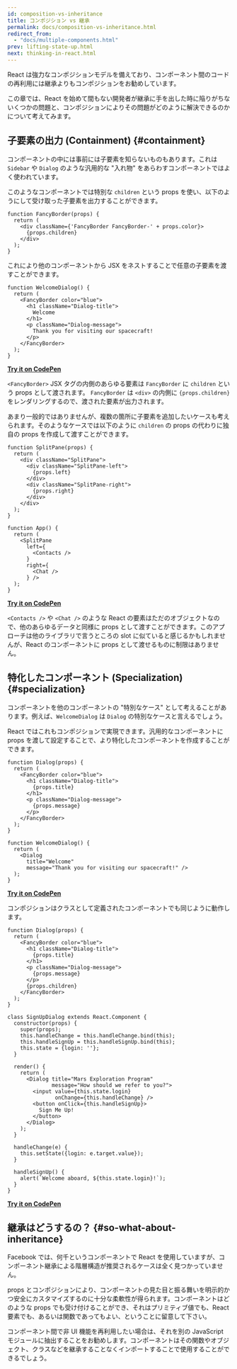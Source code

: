```yaml
---
id: composition-vs-inheritance
title: コンポジション vs 継承
permalink: docs/composition-vs-inheritance.html
redirect_from:
  - "docs/multiple-components.html"
prev: lifting-state-up.html
next: thinking-in-react.html
---
```


React は強力なコンポジションモデルを備えており、コンポーネント間のコードの再利用には継承よりもコンポジションをお勧めしています。

この章では、React を始めて間もない開発者が継承に手を出した時に陥りがちないくつかの問題と、コンポジションによりその問題がどのように解決できるのかについて考えてみます。

## 子要素の出力 (Containment) {#containment}

コンポーネントの中には事前には子要素を知らないものもあります。これは `Sidebar` や `Dialog` のような汎用的な "入れ物" をあらわすコンポーネントではよく使われています。

このようなコンポーネントでは特別な `children` という props を使い、以下のようにして受け取った子要素を出力することができます。

```js{4}
function FancyBorder(props) {
  return (
    <div className={'FancyBorder FancyBorder-' + props.color}>
      {props.children}
    </div>
  );
}
```

これにより他のコンポーネントから JSX をネストすることで任意の子要素を渡すことができます。

```js{4-9}
function WelcomeDialog() {
  return (
    <FancyBorder color="blue">
      <h1 className="Dialog-title">
        Welcome
      </h1>
      <p className="Dialog-message">
        Thank you for visiting our spacecraft!
      </p>
    </FancyBorder>
  );
}
```

**[Try it on CodePen](https://codepen.io/gaearon/pen/ozqNOV?editors=0010)**

`<FancyBorder>` JSX タグの内側のあらゆる要素は `FancyBorder` に `children` という props として渡されます。 `FancyBorder` は `<div>` の内側に `{props.children}` をレンダリングするので、渡された要素が出力されます。

あまり一般的ではありませんが、複数の箇所に子要素を追加したいケースも考えられます。そのようなケースでは以下のように `children` の props の代わりに独自の props を作成して渡すことができます。

```js{5,8,18,21}
function SplitPane(props) {
  return (
    <div className="SplitPane">
      <div className="SplitPane-left">
        {props.left}
      </div>
      <div className="SplitPane-right">
        {props.right}
      </div>
    </div>
  );
}

function App() {
  return (
    <SplitPane
      left={
        <Contacts />
      }
      right={
        <Chat />
      } />
  );
}
```

[**Try it on CodePen**](https://codepen.io/gaearon/pen/gwZOJp?editors=0010)

`<Contacts />` や `<Chat />` のような React の要素はただのオブジェクトなので、他のあらゆるデータと同様に props として渡すことができます。このアプローチは他のライブラリで言うところの slot に似ていると感じるかもしれませんが、React のコンポーネントに props として渡せるものに制限はありません。

## 特化したコンポーネント (Specialization) {#specialization}

コンポーネントを他のコンポーネントの "特別なケース" として考えることがあります。例えば、`WelcomeDialog` は `Dialog` の特別なケースと言えるでしょう。

React ではこれもコンポジションで実現できます。汎用的なコンポーネントに props を渡して設定することで、より特化したコンポーネントを作成することができます。

```js{5,8,16-18}
function Dialog(props) {
  return (
    <FancyBorder color="blue">
      <h1 className="Dialog-title">
        {props.title}
      </h1>
      <p className="Dialog-message">
        {props.message}
      </p>
    </FancyBorder>
  );
}

function WelcomeDialog() {
  return (
    <Dialog
      title="Welcome"
      message="Thank you for visiting our spacecraft!" />
  );
}
```

[**Try it on CodePen**](https://codepen.io/gaearon/pen/kkEaOZ?editors=0010)

コンポジションはクラスとして定義されたコンポーネントでも同じように動作します。

```js{10,27-31}
function Dialog(props) {
  return (
    <FancyBorder color="blue">
      <h1 className="Dialog-title">
        {props.title}
      </h1>
      <p className="Dialog-message">
        {props.message}
      </p>
      {props.children}
    </FancyBorder>
  );
}

class SignUpDialog extends React.Component {
  constructor(props) {
    super(props);
    this.handleChange = this.handleChange.bind(this);
    this.handleSignUp = this.handleSignUp.bind(this);
    this.state = {login: ''};
  }

  render() {
    return (
      <Dialog title="Mars Exploration Program"
              message="How should we refer to you?">
        <input value={this.state.login}
               onChange={this.handleChange} />
        <button onClick={this.handleSignUp}>
          Sign Me Up!
        </button>
      </Dialog>
    );
  }

  handleChange(e) {
    this.setState({login: e.target.value});
  }

  handleSignUp() {
    alert(`Welcome aboard, ${this.state.login}!`);
  }
}
```

[**Try it on CodePen**](https://codepen.io/gaearon/pen/gwZbYa?editors=0010)

## 継承はどうするの？ {#so-what-about-inheritance}

Facebook では、何千というコンポーネントで React を使用していますが、コンポーネント継承による階層構造が推奨されるケースは全く見つかっていません。

props とコンポジションにより、コンポーネントの見た目と振る舞いを明示的かつ安全にカスタマイズするのに十分な柔軟性が得られます。コンポーネントはどのような props でも受け付けることができ、それはプリミティブ値でも、React 要素でも、あるいは関数であってもよい、ということに留意して下さい。

コンポーネント間で非 UI 機能を再利用したい場合は、それを別の JavaScript モジュールに抽出することをお勧めします。コンポーネントはその関数やオブジェクト、クラスなどを継承することなくインポートすることで使用することができるでしょう。
